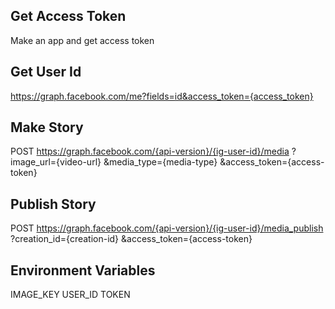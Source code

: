 ## Get Access Token

Make an app and get access token

## Get User Id

https://graph.facebook.com/me?fields=id&access_token={access_token}

## Make Story

POST https://graph.facebook.com/{api-version}/{ig-user-id}/media
  ?image_url={video-url}
  &media_type={media-type}
  &access_token={access-token}

## Publish Story

POST https://graph.facebook.com/{api-version}/{ig-user-id}/media_publish
  ?creation_id={creation-id}
  &access_token={access-token}

## Environment Variables

IMAGE_KEY
USER_ID
TOKEN
